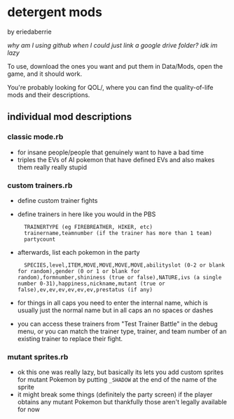 # detergent mods
 by eriedaberrie
 
 *why am I using github when I could just link a google drive folder? idk im lazy*
 
 To use, download the ones you want and put them in Data/Mods, open the game, and it should work.
 
 You're probably looking for QOL/, where you can find the quality-of-life mods and their descriptions.
## individual mod descriptions
### classic mode.rb
- for insane people/people that genuinely want to have a bad time
- triples the EVs of AI pokemon that have defined EVs and also makes them really really stupid
### custom trainers.rb
- define custom trainer fights
- define trainers in here like you would in the PBS

        TRAINERTYPE (eg FIREBREATHER, HIKER, etc)
        trainername,teamnumber (if the trainer has more than 1 team)
        partycount
- afterwards, list each pokemon in the party

        SPECIES,level,ITEM,MOVE,MOVE,MOVE,MOVE,abilityslot (0-2 or blank for random),gender (0 or 1 or blank for random),formnumber,shininess (true or false),NATURE,ivs (a single number 0-31),happiness,nickname,mutant (true or false),ev,ev,ev,ev,ev,ev,prestatus (if any)
- for things in all caps you need to enter the internal name, which is usually just the normal name but in all caps an no spaces or dashes
- you can access these trainers from "Test Trainer Battle" in the debug menu, or you can match the trainer type, trainer, and team number of an existing trainer to replace their fight.
### mutant sprites.rb
- ok this one was really lazy, but basically its lets you add custom sprites for mutant Pokemon by putting `_SHADOW` at the end of the name of the sprite
- it might break some things (definitely the party screen) if the player obtains any mutant Pokemon but thankfully those aren't legally available for now
 
